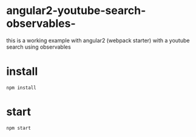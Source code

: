 # angular2-youtube-search-observables-

this is a working example with angular2 (webpack starter) with a youtube search using observables

# install
```
npm install
```
# start
```
npm start
```
